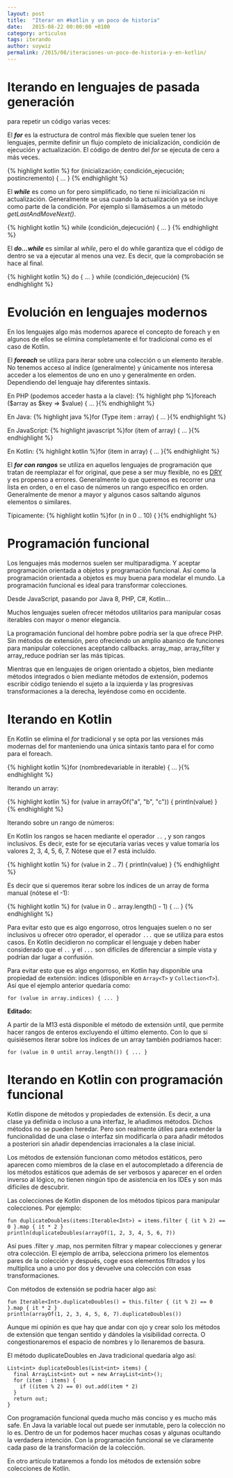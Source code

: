 ```yaml
---
layout: post
title:  "Iterar en #kotlin y un poco de historia"
date:   2015-08-22 00:00:00 +0100
category: articulos
tags: iterando
author: soywiz
permalink: /2015/08/iteraciones-un-poco-de-historia-y-en-kotlin/
---
```


# Iterando en lenguajes de pasada generación

para repetir un código varias veces:

El ***for*** es la estructura de control más flexible que suelen tener los lenguajes, permite definir un flujo completo de inicialización, condición de ejecución y actualización. El código de dentro del *for* se ejecuta de cero a más veces.

{% highlight kotlin %}
for (inicialización; condición_ejecución; postincremento) { ... }
{% endhighlight %}

El ***while*** es como un for pero simplificado, no tiene ni inicialización ni actualización. Generalmente se usa cuando la actualización ya se incluye como parte de la condición. Por ejemplo si llamásemos a un método *getLastAndMoveNext()*.

{% highlight kotlin %}
while (condición_dejecución) { ... }
{% endhighlight %}

El ***do…while*** es similar al *while*, pero el do while garantiza que el código de dentro se va a ejecutar al menos una vez. Es decir, que la comprobación se hace al final.

{% highlight kotlin %}
do { ... } while (condición_dejecución)
{% endhighlight %}

# Evolución en lenguajes modernos

En los lenguajes algo más modernos aparece el concepto de foreach y en algunos de ellos se elimina completamente el for tradicional como es el caso de Kotlin.

El ***foreach*** se utiliza para iterar sobre una colección o un elemento iterable. No tenemos acceso al índice (generalmente) y únicamente nos interesa acceder a los elementos de uno en uno y generalmente en orden. Dependiendo del lenguaje hay diferentes sintaxis.

En PHP (podemos acceder hasta a la clave): {% highlight php %}foreach ($array as $key => $value) { ... }{% endhighlight %}

En Java: {% highlight java %}for (Type item : array) { ... }{% endhighlight %}

En JavaScript: {% highlight javascript %}for (item of array) { ... }{% endhighlight %}

En Kotlin: {% highlight kotlin %}for (item in array) { ... }{% endhighlight %}

El ***for con rangos*** se utiliza en aquellos lenguajes de programación que tratan de reemplazar el for original, que pese a ser muy flexible, no es [DRY] y es propenso a errores. Generalmente lo que queremos es recorrer una lista en orden, o en el caso de números un rango específico en orden. Generalmente de menor a mayor y algunos casos saltando algunos elementos o similares.

Típicamente: {% highlight kotlin %}for (n in 0 .. 10) { }{% endhighlight %}

# Programación funcional

Los lenguajes más modernos suelen ser multiparadigma. Y aceptar programación orientada a objetos y programación funcional. Así como la programación orientada a objetos es muy buena para modelar el mundo. La programación funcional es ideal para transformar colecciones.

Desde JavaScript, pasando por Java 8, PHP, C#, Kotlin…

Muchos lenguajes suelen ofrecer métodos utilitarios para manipular cosas iterables con mayor o menor elegancia.

La programación funcional del hombre pobre podría ser la que ofrece PHP. Sin métodos de extensión, pero ofreciendo un amplio abanico de funciones para manipular colecciones aceptando callbacks. array_map, array_filter y array_reduce podrían ser las más típicas.

Mientras que en lenguajes de origen orientado a objetos, bien mediante métodos integrados o bien mediante métodos de extensión, podemos escribir código teniendo el sujeto a la izquierda y las progresivas transformaciones a la derecha, leyéndose como en occidente.

# Iterando en Kotlin

En Kotlin se elimina el *for* tradicional y se opta por las versiones más modernas del for manteniendo una única sintaxis tanto para el for como para el foreach.

{% highlight kotlin %}for (nombredevariable in iterable) { ... }{% endhighlight %}

Iterando un array:

{% highlight kotlin %}
for (value in arrayOf("a", "b", "c")) {
    println(value)
}
{% endhighlight %}

Iterando sobre un rango de números:

En Kotlin los rangos se hacen mediante el operador ```..``` , y son rangos inclusivos. Es decir, este for se ejecutaría varias veces y value tomaría los valores 2, 3, 4, 5, 6, 7. Nótese que el 7 está incluído.

{% highlight kotlin %}
for (value in 2 .. 7) {
  println(value)
}
{% endhighlight %}

Es decir que si queremos iterar sobre los índices de un array de forma manual (nótese el -1):

{% highlight kotlin %}
for (value in 0 .. array.length() - 1) { ... }
{% endhighlight %}

Para evitar esto que es algo engorroso, otros lenguajes suelen o no ser inclusivos u ofrecer otro operador, el operador ```...``` que se utiliza para estos casos. En Kotlin decidieron no complicar el lenguaje y deben haber considerado que el ```..```  y el ```...``` son difíciles de diferenciar a simple vista y podrían dar lugar a confusión.

Para evitar esto que es algo engorroso, en Kotlin hay disponible una propiedad de extensión: indices (disponible en ```Array<T>```  y ```Collection<T>```). Así que el ejemplo anterior quedaría como:

```
for (value in array.indices) { ... }
```

**Editado:**

A partir de la M13 está disponible el método de extensión until, que permite hacer rangos de enteros excluyendo el último elemento. Con lo que si quisiésemos iterar sobre los índices de un array también podríamos hacer:

```
for (value in 0 until array.length()) { ... }
```

# Iterando en Kotlin con programación funcional

Kotlin dispone de métodos y propiedades de extensión. Es decir, a una clase ya definida o incluso a una interfaz, le añadimos métodos. Dichos métodos no se pueden heredar. Pero son realmente útiles para extender la funcionalidad de una clase o interfaz sin modificarla o para añadir métodos a posteriori sin añadir dependencias irracionales a la clase inicial.

Los métodos de extensión funcionan como métodos estáticos, pero aparecen como miembros de la clase en el autocompletado a diferencia de los métodos estáticos que además de ser verbosos y aparecer en el orden inverso al lógico, no tienen ningún tipo de asistencia en los IDEs y son más difíciles de descubrir.

Las colecciones de Kotlin disponen de los métodos típicos para manipular colecciones. Por ejemplo:

```
fun duplicateDoubles(items:Iterable<Int>) = items.filter { (it % 2) == 0 }.map { it * 2 }
println(duplicateDoubles(arrayOf(1, 2, 3, 4, 5, 6, 7))
```

Así pues .filter y .map, nos permiten filtrar y mapear colecciones y generar otra colección. El ejemplo de arriba, selecciona primero los elementos pares de la colección y después, coge esos elementos filtrados y los multiplica uno a uno por dos y devuelve una colección con esas transformaciones.

Con métodos de extensión se podría hacer algo así:

```
fun Iterable<Int>.duplicateDoubles() = this.filter { (it % 2) == 0 }.map { it * 2 }
println(arrayOf(1, 2, 3, 4, 5, 6, 7).duplicateDoubles())
```

Aunque mi opinión es que hay que andar con ojo y crear solo los métodos de extensión que tengan sentido y dándoles la visibilidad correcta. O congestionaremos el espacio de nombres y lo llenaremos de basura.

El método duplicateDoubles en Java tradicional quedaría algo así:

```
List<int> duplicateDoubles(List<int> items) {
  final ArrayList<int> out = new ArrayList<int>();
  for (item : items) {
    if ((item % 2) == 0) out.add(item * 2)
  }
  return out;
}
```

Con programación funcional queda mucho más conciso y es mucho más safe. En Java la variable local out puede ser inmutable, pero la colección no lo es. Dentro de un for podemos hacer muchas cosas y algunas ocultando la verdadera intención. Con la programación funcional se ve claramente cada paso de la transformación de la colección.

En otro artículo trataremos a fondo los métodos de extensión sobre colecciones de Kotlin.

[DRY]: (https://en.wikipedia.org/wiki/Don%27t_repeat_yourself)
